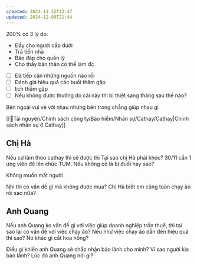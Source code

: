 ```yaml
---
created: 2024-11-22T13:47
updated: 2024-12-09T21:44
---
```

200% có 3 lý do:
- Đẩy cho người cấp dưới
- Trả tiền nhà
- Báo đáp cho quản lý
- Cho thấy bản thân có thể làm đc

- [ ] Đã tiếp cận những nguồn nào rồi
- [ ] Đánh giá hiệu quả các buổi thăm gặp
- [ ] lịch thăm gặp
- [ ] Nếu không được thưởng do cái này thì bị thiệt sang tháng sau thế nào? 

Bên ngoài vui vẻ với nhau nhưng bên trong chẳng giúp nhau gì

[[📜Tài nguyên/Chính sách công ty/Bảo hiểm/Nhân sự/Cathay/Cathay|Chính sách nhân sự ở Cathay]]

## Chị Hà
Nếu cứ làm theo cathay thì sẽ được thì Tại sao chị Hà phải khóc? 
30/11 cần 1 ứng viên để lên chức TUM. Nếu không có là bị đuổi hay sao?

Không muốn mất người 

Nhi thì có vấn đề gì mà không được mua? Chị Hà biết em cũng toàn chạy ảo rồi sao nữa? 

## Anh Quang
Nếu anh Quang ko vấn đề gì với việc giúp doanh nghiệp trốn thuế, thì tại sao lại có vấn đề với việc chạy ảo? Nếu như việc chạy ảo dẫn đến hiệu quả thì sao? Nó khác gì cắt hoa hồng?

Điều gì khiến anh Quang sẽ chấp nhận bảo lãnh cho mình? Vì sao người kia bảo lãnh? Lúc đó anh Quang nói gì?

